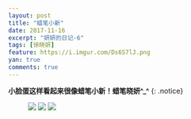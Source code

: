 ```yaml
---
layout: post
title: "蜡笔小新"
date: 2017-11-16
excerpt: "妍妍的日记-6"
tags: [徐晓妍]
feature: https://i.imgur.com/Ds6S7lJ.png
yan: true
comments: true
---
```


**小脸蛋这样看起来很像蜡笔小新！蜡笔晓妍^_^**
{: .notice}
<figure>
    <a href="{{ site.staticUrl }}/yanyan/image/labixoaoxin1.jpg"><img src="{{ site.staticUrl }}/yanyan/image/labixoaoxin1.jpg" /></a>
	<a href="{{ site.staticUrl }}/yanyan/image/labixiaoxin2.jpg"><img src="{{ site.staticUrl }}/yanyan/image/labixiaoxin2.jpg" /></a>
	<a href="{{ site.staticUrl }}/yanyan/image/labixiaoxin3.jpg"><img src="{{ site.staticUrl }}/yanyan/image/labixiaoxin3.jpg" /></a>
</figure>